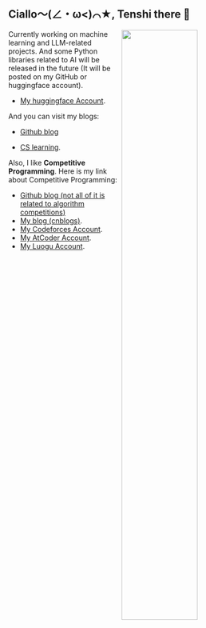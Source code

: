 ## Ciallo～(∠・ω<)⌒★, Tenshi there 👋

<img style="width: 55%" align="right" src="https://github-readme-stats.vercel.app/api?username=Tenshi0x0&theme=dark&show_icons=true" />

Currently working on machine learning and LLM-related projects. And some Python libraries related to AI will be released in the future (It will be posted on my GitHub or huggingface account).

- [My huggingface Account](https://huggingface.co/Tenshi0x0).

And you can visit my blogs:

- [Github blog](https://tenshi0x0.github.io/)

- [CS learning](https://tenshi0x0.github.io/CS-learning/).

Also, I like **Competitive Programming**. Here is my link about Competitive Programming:

- [Github blog (not all of it is related to algorithm competitions)](https://tenshi0x0.github.io/)
- [My blog (cnblogs)](https://www.cnblogs.com/Tenshi).
- [My Codeforces Account](https://codeforces.com/profile/Tenshi).
- [My AtCoder Account](https://atcoder.jp/users/HinanawiTenshi).
- [My Luogu Account](https://www.luogu.com.cn/user/138960).

<!--
**Tenshi0x0/Tenshi0x0** is a ✨ _special_ ✨ repository because its `README.md` (this file) appears on your GitHub profile.

Here are some ideas to get you started:

- 🔭 I’m currently working on ...
- 🌱 I’m currently learning ...
- 👯 I’m looking to collaborate on ...
- 🤔 I’m looking for help with ...
- 💬 Ask me about ...
- 📫 How to reach me: ...
- 😄 Pronouns: ...
- ⚡ Fun fact: ...
-->
